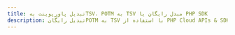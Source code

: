 ---title: تبدیل پاورپوینت بهTSV، POTM به TSV مبدل رایگان یا PHP SDKdescription: تبدیل رایگانPOTM به TSV با استفاده از PHP Cloud APIs & SDK. همچنین اسناد Microsoft PowerPoint را در Cloud ایجاد، ویرایش و رندر کنید.---